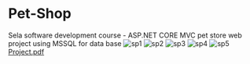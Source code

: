 # Pet-Shop
Sela software development course - ASP.NET CORE MVC pet store web project
using MSSQL for data base
![sp1](https://github.com/yuvK/Pet-Shop/assets/83789663/2b4b3a82-6978-4255-8ccd-7b500466e51e)
![sp2](https://github.com/yuvK/Pet-Shop/assets/83789663/891afcac-7363-4025-aeda-ad85bc7f52f7)
![sp3](https://github.com/yuvK/Pet-Shop/assets/83789663/01c69af4-7a75-4783-bd93-3ea393d95e44)
![sp4](https://github.com/yuvK/Pet-Shop/assets/83789663/e63180fd-90f7-45a0-aa60-a1769db5db8c)
![sp5](https://github.com/yuvK/Pet-Shop/assets/83789663/1bdf338b-c64f-449e-968d-a4d7e96c3db2)
[Project.pdf](https://github.com/yuvK/Pet-Shop/files/11527877/Project.pdf)
